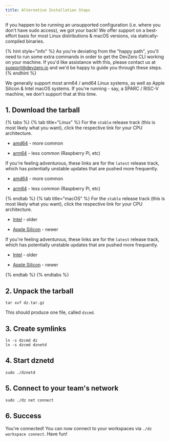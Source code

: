 ```yaml
---
title: Alternative Installation Steps
---
```

If you happen to be running an unsupported configuration (i.e. where you don't have sudo access), we got your back! We offer support on a best-effort basis for most Linux distributions & macOS versions, via statically-compiled binaries.

{% hint style="info" %}
As you're deviating from the "happy path", you'll need to run some extra commands in order to get the DevZero CLI working on your machine. If you'd like assistance with this, please contact us at support@devzero.io and we'd be happy to guide you through these steps.
{% endhint %}

We generally support most arm64 / amd64 Linux systems, as well as Apple Silicon & Intel macOS systems. If you're running - say, a SPARC / RISC-V machine, we don't support that at this time.

## 1. Download the tarball

{% tabs %}
{% tab title="Linux" %}
For the `stable` release track (this is most likely what you want), click the respective link for your CPU architecture.

* [amd64](https://get.devzero.io/stable/linux-amd64/dz.tar.gz) - more common

* [arm64](https://get.devzero.io/stable/linux-arm64/dz.tar.gz) - less common (Raspberry Pi, etc)

If you're feeling adventurous, these links are for the `latest` release track, which has potentially unstable updates that are pushed more frequently.

* [amd64](https://get.devzero.io/latest/linux-amd64/dz.tar.gz) - more common

* [arm64](https://get.devzero.io/latest/linux-arm64/dz.tar.gz) - less common (Raspberry Pi, etc)

{% endtab %}
{% tab title="macOS" %}
For the `stable` release track (this is most likely what you want), click the respective link for your CPU architecture.

* [Intel](https://get.devzero.io/stable/darwin-amd64/dz.tar.gz) - older

* [Apple Silicon](https://get.devzero.io/stable/darwin-arm64/dz.tar.gz) - newer

If you're feeling adventurous, these links are for the `latest` release track, which has potentially unstable updates that are pushed more frequently.

* [Intel](https://get.devzero.io/latest/darwin-amd64/dz.tar.gz) - older

* [Apple Silicon](https://get.devzero.io/latest/darwin-arm64/dz.tar.gz) - newer

{% endtab %}
{% endtabs %}

## 2. Unpack the tarball

```
tar xvf dz.tar.gz
```

This should produce one file, called `dzcmd`.

## 3. Create symlinks

```
ln -s dzcmd dz
ln -s dzcmd dznetd
```

## 4. Start dznetd

```
sudo ./dznetd
```

## 5. Connect to your team's network

```
sudo ./dz net connect
```

## 6. Success

You're connected! You can now connect to your workspaces via `./dz workspace connect`. Have fun!
